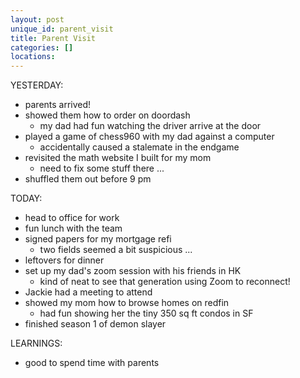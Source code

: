 ```yaml
---
layout: post
unique_id: parent_visit
title: Parent Visit
categories: []
locations: 
---
```


YESTERDAY:
* parents arrived!
* showed them how to order on doordash
  * my dad had fun watching the driver arrive at the door
* played a game of chess960 with my dad against a computer
  * accidentally caused a stalemate in the endgame
* revisited the math website I built for my mom
  * need to fix some stuff there ...
* shuffled them out before 9 pm

TODAY:
* head to office for work
* fun lunch with the team
* signed papers for my mortgage refi
  * two fields seemed a bit suspicious ...
* leftovers for dinner
* set up my dad's zoom session with his friends in HK
  * kind of neat to see that generation using Zoom to reconnect!
* Jackie had a meeting to attend
* showed my mom how to browse homes on redfin
  * had fun showing her the tiny 350 sq ft condos in SF
* finished season 1 of demon slayer

LEARNINGS:
* good to spend time with parents
